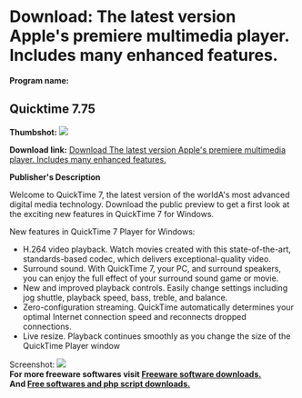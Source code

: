 # Download: The latest version Apple's premiere multimedia player. Includes many enhanced features.

**Program name:**

## Quicktime 7.75

  
**Thumbshot:** ![](http://www.freewarefiles.com/screenshot/quicktime7_md.gif)   
  
**Download link:** [Download The latest version Apple's premiere multimedia player. Includes many enhanced features.](http://freesoftwares.boysofts.com/Quicktime_program_14041.html)  
  


**Publisher's Description**  
  


Welcome to QuickTime 7, the latest version of the worldA's most advanced digital media technology. Download the public preview to get a first look at the exciting new features in QuickTime 7 for Windows. 

New features in QuickTime 7 Player for Windows:

  * H.264 video playback. Watch movies created with this state-of-the-art, standards-based codec, which delivers exceptional-quality video. 
  * Surround sound. With QuickTime 7, your PC, and surround speakers, you can enjoy the full effect of your surround sound game or movie. 
  * New and improved playback controls. Easily change settings including jog shuttle, playback speed, bass, treble, and balance. 
  * Zero-configuration streaming. QuickTime automatically determines your optimal Internet connection speed and reconnects dropped connections. 
  * Live resize. Playback continues smoothly as you change the size of the QuickTime Player window 

  
  
Screenshot: ![](http://www.freewarefiles.com/screenshot/quicktime7.gif)   
**For more freeware softwares visit [Freeware software downloads.](http://freesoftwares.boysofts.com/)**   
**And [Free softwares and php script downloads.](http://www.boysofts.com/)**
